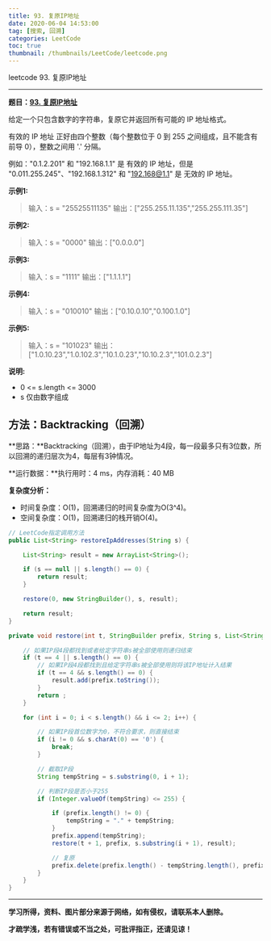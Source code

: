 ```yaml
---
title: 93. 复原IP地址
date: 2020-06-04 14:53:00
tag: [搜索, 回溯]
categories: LeetCode
toc: true
thumbnail: /thumbnails/LeetCode/leetcode.png
---
```


leetcode 93. 复原IP地址

<!--more-->

---

**题目：[93. 复原IP地址](https://leetcode-cn.com/problems/restore-ip-addresses/)**

给定一个只包含数字的字符串，复原它并返回所有可能的 IP 地址格式。

有效的 IP 地址 正好由四个整数（每个整数位于 0 到 255 之间组成，且不能含有前导 0），整数之间用 '.' 分隔。

例如："0.1.2.201" 和 "192.168.1.1" 是 有效的 IP 地址，但是 "0.011.255.245"、"192.168.1.312" 和 "192.168@1.1" 是 无效的 IP 地址。

**示例1:**

> 输入：s = "25525511135"
> 输出：["255.255.11.135","255.255.111.35"]

**示例2:**

> 输入：s = "0000"
> 输出：["0.0.0.0"]

**示例3:**

> 输入：s = "1111"
> 输出：["1.1.1.1"]

**示例4:**

> 输入：s = "010010"
> 输出：["0.10.0.10","0.100.1.0"]

**示例5:**

> 输入：s = "101023"
> 输出：["1.0.10.23","1.0.102.3","10.1.0.23","10.10.2.3","101.0.2.3"]

**说明:**

* 0 <= s.length <= 3000
* s 仅由数字组成

## 方法：Backtracking（回溯）

**思路：**Backtracking（回溯），由于IP地址为4段，每一段最多只有3位数，所以回溯的递归层次为4，每层有3钟情况。

**运行数据：**执行用时：4 ms，内存消耗：40 MB

**复杂度分析：**

* 时间复杂度：O(1)，回溯递归的时间复杂度为O(3^4)。
* 空间复杂度：O(1)，回溯递归的栈开销O(4)。

```java
// LeetCode指定调用方法 
public List<String> restoreIpAddresses(String s) {

    List<String> result = new ArrayList<String>();

    if (s == null || s.length() == 0) {
        return result;
    }

    restore(0, new StringBuilder(), s, result);

    return result;
}

private void restore(int t, StringBuilder prefix, String s, List<String> result) {

    // 如果IP段4段都找到或者给定字符串s被全部使用则递归结束
    if (t == 4 || s.length() == 0) {
        // 如果IP段4段都找到且给定字符串s被全部使用则将该IP地址计入结果
        if (t == 4 && s.length() == 0) {
            result.add(prefix.toString());
        }
        return ;
    }

    for (int i = 0; i < s.length() && i <= 2; i++) {

        // 如果IP段首位数字为0，不符合要求，则直接结束
        if (i != 0 && s.charAt(0) == '0') {
            break;
        }

        // 截取IP段
        String tempString = s.substring(0, i + 1);

        // 判断IP段是否小于255
        if (Integer.valueOf(tempString) <= 255) {

            if (prefix.length() != 0) {
                tempString = "." + tempString;
            }
            prefix.append(tempString);
            restore(t + 1, prefix, s.substring(i + 1), result);

            // 复原
            prefix.delete(prefix.length() - tempString.length(), prefix.length());
        }
    }
}
```

---

**学习所得，资料、图片部分来源于网络，如有侵权，请联系本人删除。**

**才疏学浅，若有错误或不当之处，可批评指正，还请见谅！**